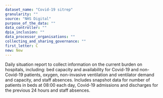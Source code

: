 ```yaml
---
dataset_name: "Covid-19 sitrep"
granularity: ""
source: "NHS Digital"
purpose_of_the_data: ""
data_controller: ""
dpia_inclusion: ""
data_processor_organisations: ""
collecting_and_sharing_governance: ""
first_letter: C
new: New
---
```

Daily situation report to collect information on the current burden on hospitals, including: bed capacity and availability for Covid-19 and non-Covid-19 patients, oxygen, non-invasive ventilation and ventilator demand and capacity, and staff absences. Includes snapshot data for number of patients in beds at 08:00 each day, Covid-19 admissions and discharges for the previous 24 hours and staff absences.